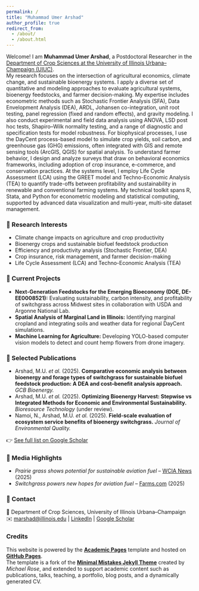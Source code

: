 ```yaml
---
permalink: /
title: "Muhammad Umer Arshad"
author_profile: true
redirect_from: 
  - /about/
  - /about.html
---
```


Welcome! I am **Muhammad Umer Arshad**, a Postdoctoral Researcher in the [Department of Crop Sciences at the University of Illinois Urbana–Champaign (UIUC)](https://dkleelab.cropsci.illinois.edu/umer-arshad/).  
My research focuses on the intersection of agricultural economics, climate change, and sustainable bioenergy systems. I apply a diverse set of quantitative and modeling approaches to evaluate agricultural systems, bioenergy feedstocks, and farmer decision-making. My expertise includes econometric methods such as Stochastic Frontier Analysis (SFA), Data Envelopment Analysis (DEA), ARDL, Johansen co-integration, unit root testing, panel regression (fixed and random effects), and gravity modeling. I also conduct experimental and field data analysis using ANOVA, LSD post hoc tests, Shapiro–Wilk normality testing, and a range of diagnostic and specification tests for model robustness. For biophysical processes, I use the DayCent process-based model to simulate crop yields, soil carbon, and greenhouse gas (GHG) emissions, often integrated with GIS and remote sensing tools (ArcGIS, QGIS) for spatial analysis. To understand farmer behavior, I design and analyze surveys that draw on behavioral economics frameworks, including adoption of crop insurance, e-commerce, and conservation practices. At the systems level, I employ Life Cycle Assessment (LCA) using the GREET model and Techno-Economic Analysis (TEA) to quantify trade-offs between profitability and sustainability in renewable and conventional farming systems. My technical toolkit spans R, Stata, and Python for econometric modeling and statistical computing, supported by advanced data visualization and multi-year, multi-site dataset management.  

### 🔹 Research Interests
- Climate change impacts on agriculture and crop productivity  
- Bioenergy crops and sustainable biofuel feedstock production  
- Efficiency and productivity analysis (Stochastic Frontier, DEA)  
- Crop insurance, risk management, and farmer decision-making  
- Life Cycle Assessment (LCA) and Techno-Economic Analysis (TEA) 

### 🔹 Current Projects
- **Next-Generation Feedstocks for the Emerging Bioeconomy (DOE, DE-EE0008521):** Evaluating sustainability, carbon intensity, and profitability of switchgrass across Midwest sites in collaboration with USDA and Argonne National Lab.  
- **Spatial Analysis of Marginal Land in Illinois:** Identifying marginal cropland and integrating soils and weather data for regional DayCent simulations.  
- **Machine Learning for Agriculture:** Developing YOLO-based computer vision models to detect and count hemp flowers from drone imagery.  

### 🔹 Selected Publications
- Arshad, M.U. *et al.* (2025). **Comparative economic analysis between bioenergy and forage types of switchgrass for sustainable biofuel feedstock production: A DEA and cost–benefit analysis approach.** *GCB Bioenergy.*  
- Arshad, M.U. *et al.* (2025). **Optimizing Bioenergy Harvest: Stepwise vs Integrated Methods for Economic and Environmental Sustainability.** *Bioresource Technology* (under review).  
- Namoi, N., Arshad, M.U. *et al.* (2025). **Field-scale evaluation of ecosystem service benefits of bioenergy switchgrass.** *Journal of Environmental Quality.*  

👉 [See full list on Google Scholar](https://scholar.google.com/citations?user=iQbRc7kAAAAJ&hl=en)  

### 🔹 Media Highlights
- *Prairie grass shows potential for sustainable aviation fuel* – [WCIA News](https://www.wcia.com/news/champaign-county/prairie-grass-shows-potential-for-sustainable-aviation-fuel-u-of-i-scientists/) (2025)  
- *Switchgrass powers new hopes for aviation fuel* – [Farms.com](https://m.farms.com/news/switchgrass-powers-new-hopes-for-aviation-fuel-226398.aspx) (2025)  

### 🔹 Contact
📍 Department of Crop Sciences, University of Illinois Urbana–Champaign  
✉️ marshad@illinois.edu | [LinkedIn](https://www.linkedin.com/in/arshadumer/) | [Google Scholar](https://scholar.google.com/citations?user=iQbRc7kAAAAJ&hl=en) 

### Credits
This website is powered by the **[Academic Pages](https://github.com/academicpages/academicpages.github.io)** template and hosted on **[GitHub Pages](https://pages.github.com/)**.  
The template is a fork of the **[Minimal Mistakes Jekyll Theme](https://mmistakes.github.io/minimal-mistakes/)** created by *Michael Rose*, and extended to support academic content such as publications, talks, teaching, a portfolio, blog posts, and a dynamically generated CV.

